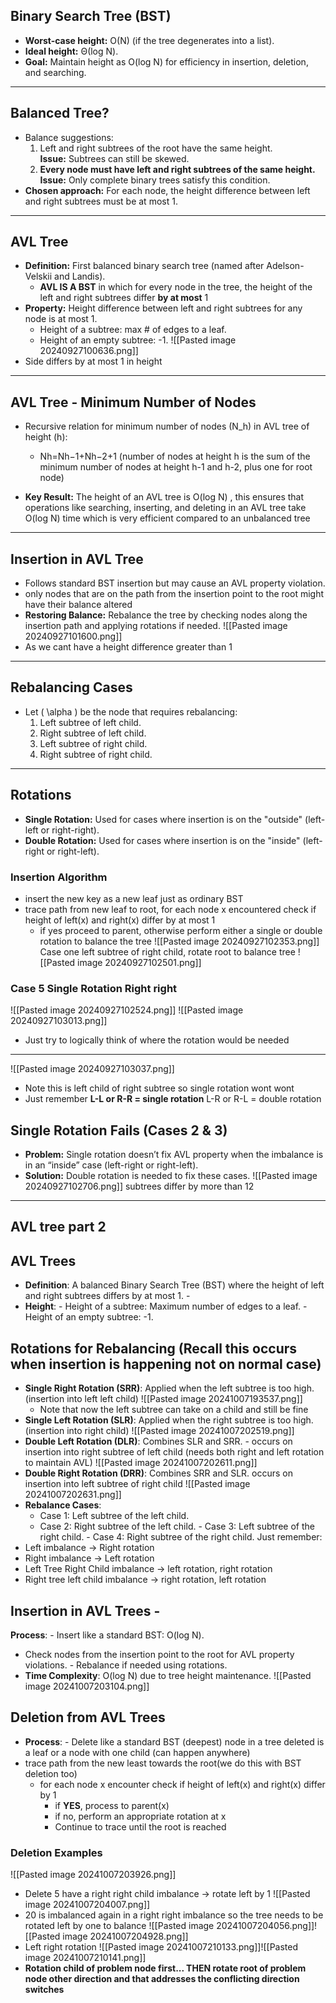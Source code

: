 
## Binary Search Tree (BST)
- **Worst-case height:** O(N) (if the tree degenerates into a list).
- **Ideal height:** Θ(log N). 
- **Goal:** Maintain height as O(log N) for efficiency in insertion, deletion, and searching.

---

## Balanced Tree?
- Balance suggestions:
  1. Left and right subtrees of the root have the same height.  
    **Issue:** Subtrees can still be skewed.
  2. **Every node must have left and right subtrees of the same height.**  
    **Issue:** Only complete binary trees satisfy this condition.
- **Chosen approach:** For each node, the height difference between left and right subtrees must be at most 1.

---
## AVL Tree
- **Definition:** First balanced binary search tree (named after Adelson-Velskii and Landis).
	- **AVL IS A BST** in which for every node in the tree, the height of the left and right subtrees differ **by at most** 1
- **Property:** Height difference between left and right subtrees for any node is at most 1.
  - Height of a subtree: max # of edges to a leaf.
  - Height of an empty subtree: -1.
![[Pasted image 20240927100636.png]]
- Side differs by at most 1 in height
---

## AVL Tree - Minimum Number of Nodes
- Recursive relation for minimum number of nodes \(N_h\) in AVL tree of height \(h\):  
	- Nh​=Nh−1​+Nh−2​+1 (number of nodes at height h is the sum of the minimum number of nodes at height h-1 and h-2, plus one for root node)
 
- **Key Result:** The height of an AVL tree is O(log N) , this ensures that operations like searching, inserting, and deleting in an AVL tree take O(log N) time which is very efficient compared to an unbalanced tree

---

## Insertion in AVL Tree
- Follows standard BST insertion but may cause an AVL property violation.
- only nodes that are on the path from the insertion point to the root might have their balance altered
- **Restoring Balance:** Rebalance the tree by checking nodes along the insertion path and applying rotations if needed.
![[Pasted image 20240927101600.png]]
- As we cant have a height difference greater than 1
---
## Rebalancing Cases
- Let \( \alpha \) be the node that requires rebalancing:
  1. Left subtree of left child.
  2. Right subtree of left child.
  3. Left subtree of right child.
  4. Right subtree of right child.

---
## Rotations
- **Single Rotation:** Used for cases where insertion is on the "outside" (left-left or right-right).
- **Double Rotation:** Used for cases where insertion is on the "inside" (left-right or right-left).

### Insertion Algorithm 
- insert the new key as a new leaf just as ordinary BST
- trace path from new leaf to root, for each node x encountered check if height of left(x) and right(x) differ by at most 1
	- if yes proceed to parent, otherwise perform either a single or double rotation to balance the tree
![[Pasted image 20240927102353.png]]
Case one left subtree of right child, rotate root to balance tree
![[Pasted image 20240927102501.png]]
### Case 5 Single Rotation Right right
![[Pasted image 20240927102524.png]]
![[Pasted image 20240927103013.png]]
- Just try to logically think of where the rotation would be needed



---
![[Pasted image 20240927103037.png]]
- Note this is left child of right subtree so single rotation wont wont
- Just remember **L-L or R-R = single rotation** L-R or R-L = double rotation

## Single Rotation Fails (Cases 2 & 3)
- **Problem:** Single rotation doesn’t fix AVL property when the imbalance is in an “inside” case (left-right or right-left).
- **Solution:** Double rotation is needed to fix these cases.
![[Pasted image 20240927102706.png]]
subtrees differ by more than 12

---
## AVL tree part 2

## AVL Trees
- **Definition**: A balanced Binary Search Tree (BST) where the height of left and right subtrees differs by at most 1. - 
- **Height**: - Height of a subtree: Maximum number of edges to a leaf. - Height of an empty subtree: -1.
## Rotations for Rebalancing (Recall this occurs when insertion is happening not on normal case)
- **Single Right Rotation (SRR)**: Applied when the left subtree is too high. (insertion into left left child)
	![[Pasted image 20241007193537.png]]
	- Note that now the left subtree can take on a child and still be fine
- **Single Left Rotation (SLR)**: Applied when the right subtree is too high. (insertion into right child)
	![[Pasted image 20241007202519.png]]
- **Double Left Rotation (DLR)**: Combines SLR and SRR. - occurs on insertion into right subtree of left child (needs both right and left rotation to maintain AVL)
	![[Pasted image 20241007202611.png]]
- **Double Right Rotation (DRR)**: Combines SRR and SLR. occurs on insertion into left subtree of right child 
	![[Pasted image 20241007202631.png]]
- **Rebalance Cases**: 
	- Case 1: Left subtree of the left child. 
	- Case 2: Right subtree of the left child. - Case 3: Left subtree of the right child. - Case 4: Right subtree of the right child.
Just remember:
- Left imbalance -> Right rotation
- Right imbalance -> Left rotation
- Left Tree Right Child imbalance -> left rotation, right rotation
- Right tree left child imbalance -> right rotation, left rotation
## Insertion in AVL Trees - 
**Process**: - Insert like a standard BST: O(log N). 
- Check nodes from the insertion point to the root for AVL property violations. - Rebalance if needed using rotations. 
- **Time Complexity**: O(log N) due to tree height maintenance.
	 ![[Pasted image 20241007203104.png]]
## Deletion from AVL Trees 
- **Process**: - Delete like a standard BST (deepest) node in a tree deleted is a leaf or a node with one child (can happen anywhere)
- trace path from the new least towards the root(we do this with BST deletion too) 
	- for each node x encounter check if height of left(x) and right(x) differ by 1
		- if **YES**, process to parent(x)
		- if no, perform an appropriate rotation at x
		- Continue to trace until the root is reached 
### Deletion Examples 
![[Pasted image 20241007203926.png]]
- Delete 5 have a right right child imbalance -> rotate left by 1 
![[Pasted image 20241007204007.png]]
- 20 is imbalanced again in a right right imbalance so the tree needs to be rotated left by one to balance
![[Pasted image 20241007204056.png]]![[Pasted image 20241007204928.png]]
- Left right rotation
![[Pasted image 20241007210133.png]]![[Pasted image 20241007210141.png]]
- **Rotation child of problem node first... THEN rotate root of problem node other direction and that addresses the conflicting direction switches**